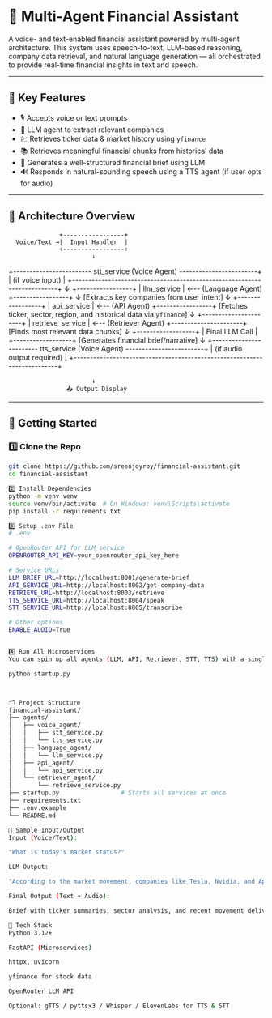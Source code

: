 # 🧠 Multi-Agent Financial Assistant

A voice- and text-enabled financial assistant powered by multi-agent architecture. This system uses speech-to-text, LLM-based reasoning, company data retrieval, and natural language generation — all orchestrated to provide real-time financial insights in text and speech.

---

## 📌 Key Features

- 🎙️ Accepts voice or text prompts
- 🤖 LLM agent to extract relevant companies
- 💹 Retrieves ticker data & market history using `yfinance`
- 📚 Retrieves meaningful financial chunks from historical data
- 🧠 Generates a well-structured financial brief using LLM
- 🔊 Responds in natural-sounding speech using a TTS agent (if user opts for audio)

---

## 🧬 Architecture Overview

                  +-----------------+
      Voice/Text →|  Input Handler  |
                  +-----------------+
                           ↓
 +------------------------ stt_service (Voice Agent) ------------------------+
 |                              (if voice input)                            |
 +-------------------------------------------------------------------------+
                           ↓
                  +-----------------+
                  |  llm_service    | ←-- (Language Agent)
                  +-----------------+
                           ↓
        [Extracts key companies from user intent]
                           ↓
                  +-----------------+
                  | api_service     | ←-- (API Agent)
                  +-----------------+
    [Fetches ticker, sector, region, and historical data via `yfinance`]
                           ↓
                  +----------------------+
                  | retrieve_service     | ←-- (Retriever Agent)
                  +----------------------+
          [Finds most relevant data chunks]
                           ↓
                  +------------------+
                  | Final LLM Call   |
                  +------------------+
         [Generates financial brief/narrative]
                           ↓
+------------------------ tts_service (Voice Agent) ------------------------+
|                              (if audio output required)                   |
+-------------------------------------------------------------------------+

                           ↓
                    📤 Output Display

---

## 🚀 Getting Started

### 1️⃣ Clone the Repo

```bash
git clone https://github.com/sreenjoyroy/financial-assistant.git
cd financial-assistant

2️⃣ Install Dependencies
python -m venv venv
source venv/bin/activate  # On Windows: venv\Scripts\activate
pip install -r requirements.txt

3️⃣ Setup .env File
# .env

# OpenRouter API for LLM service
OPENROUTER_API_KEY=your_openrouter_api_key_here

# Service URLs
LLM_BRIEF_URL=http://localhost:8001/generate-brief
API_SERVICE_URL=http://localhost:8002/get-company-data
RETRIEVE_URL=http://localhost:8003/retrieve
TTS_SERVICE_URL=http://localhost:8004/speak
STT_SERVICE_URL=http://localhost:8005/transcribe

# Other options
ENABLE_AUDIO=True


4️⃣ Run All Microservices
You can spin up all agents (LLM, API, Retriever, STT, TTS) with a single command using the startup.py script:

python startup.py



🗂️ Project Structure
financial-assistant/
├── agents/
│   ├── voice_agent/
│   │   ├── stt_service.py
│   │   └── tts_service.py
│   ├── language_agent/
│   │   └── llm_service.py
│   ├── api_agent/
│   │   └── api_service.py
│   └── retriever_agent/
│       └── retrieve_service.py
├── startup.py                 # Starts all services at once
├── requirements.txt
├── .env.example
└── README.md

🧪 Sample Input/Output
Input (Voice/Text):

"What is today's market status?"

LLM Output:

"According to the market movement, companies like Tesla, Nvidia, and Apple have seen volatile changes driven by tech sector dynamics..."

Final Output (Text + Audio):

Brief with ticker summaries, sector analysis, and recent movement delivered in voice and/or text.

📌 Tech Stack
Python 3.12+

FastAPI (Microservices)

httpx, uvicorn

yfinance for stock data

OpenRouter LLM API

Optional: gTTS / pyttsx3 / Whisper / ElevenLabs for TTS & STT

